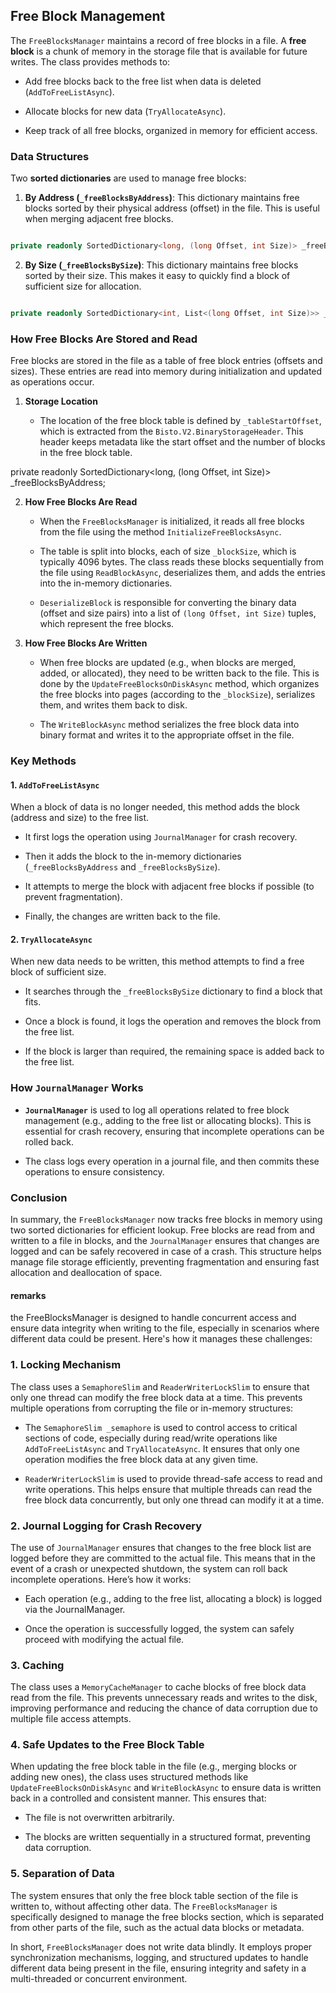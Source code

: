 ## **Free Block Management**

The `FreeBlocksManager` maintains a record of free blocks in a file. A **free block** is a chunk of memory in the storage file that is available for future writes. The class provides methods to:

- Add free blocks back to the free list when data is deleted (`AddToFreeListAsync`).

- Allocate blocks for new data (`TryAllocateAsync`).

- Keep track of all free blocks, organized in memory for efficient access.



### **Data Structures**

Two **sorted dictionaries** are used to manage free blocks:

1. **By Address (`_freeBlocksByAddress`)**: This dictionary maintains free blocks sorted by their physical address (offset) in the file. This is useful when merging adjacent free blocks.



```csharp

private readonly SortedDictionary<long, (long Offset, int Size)> _freeBlocksByAddress;

```



2. **By Size (`_freeBlocksBySize`)**: This dictionary maintains free blocks sorted by their size. This makes it easy to quickly find a block of sufficient size for allocation.



```csharp

private readonly SortedDictionary<int, List<(long Offset, int Size)>> _freeBlocksBySize;

```

### **How Free Blocks Are Stored and Read**



Free blocks are stored in the file as a table of free block entries (offsets and sizes). These entries are read into memory during initialization and updated as operations occur.



1. **Storage Location**

   - The location of the free block table is defined by `_tableStartOffset`, which is extracted from the `Bisto.V2.BinaryStorageHeader`. This header keeps metadata like the start offset and the number of blocks in the free block table.



private readonly SortedDictionary<long, (long Offset, int Size)> _freeBlocksByAddress;



2. **How Free Blocks Are Read**

   - When the `FreeBlocksManager` is initialized, it reads all free blocks from the file using the method `InitializeFreeBlocksAsync`.

   - The table is split into blocks, each of size `_blockSize`, which is typically 4096 bytes. The class reads these blocks sequentially from the file using `ReadBlockAsync`, deserializes them, and adds the entries into the in-memory dictionaries.



   - `DeserializeBlock` is responsible for converting the binary data (offset and size pairs) into a list of `(long Offset, int Size)` tuples, which represent the free blocks.



3. **How Free Blocks Are Written**

   - When free blocks are updated (e.g., when blocks are merged, added, or allocated), they need to be written back to the file. This is done by the `UpdateFreeBlocksOnDiskAsync` method, which organizes the free blocks into pages (according to the `_blockSize`), serializes them, and writes them back to disk.



   - The `WriteBlockAsync` method serializes the free block data into binary format and writes it to the appropriate offset in the file.



### **Key Methods**



#### 1. **`AddToFreeListAsync`**

When a block of data is no longer needed, this method adds the block (address and size) to the free list.

- It first logs the operation using `JournalManager` for crash recovery.

- Then it adds the block to the in-memory dictionaries (`_freeBlocksByAddress` and `_freeBlocksBySize`).

- It attempts to merge the block with adjacent free blocks if possible (to prevent fragmentation).

- Finally, the changes are written back to the file.



#### 2. **`TryAllocateAsync`**

When new data needs to be written, this method attempts to find a free block of sufficient size.

- It searches through the `_freeBlocksBySize` dictionary to find a block that fits.

- Once a block is found, it logs the operation and removes the block from the free list.

- If the block is larger than required, the remaining space is added back to the free list.



### **How `JournalManager` Works**

- **`JournalManager`** is used to log all operations related to free block management (e.g., adding to the free list or allocating blocks). This is essential for crash recovery, ensuring that incomplete operations can be rolled back.

- The class logs every operation in a journal file, and then commits these operations to ensure consistency.



### **Conclusion**

In summary, the `FreeBlocksManager` now tracks free blocks in memory using two sorted dictionaries for efficient lookup. Free blocks are read from and written to a file in blocks, and the `JournalManager` ensures that changes are logged and can be safely recovered in case of a crash. This structure helps manage file storage efficiently, preventing fragmentation and ensuring fast allocation and deallocation of space.



#### remarks

the FreeBlocksManager is designed to handle concurrent access and ensure data integrity when writing to the file, especially in scenarios where different data could be present. Here's how it manages these challenges:



### 1. **Locking Mechanism**



The class uses a `SemaphoreSlim` and `ReaderWriterLockSlim` to ensure that only one thread can modify the free block data at a time. This prevents multiple operations from corrupting the file or in-memory structures:



- The `SemaphoreSlim _semaphore` is used to control access to critical sections of code, especially during read/write operations like `AddToFreeListAsync` and `TryAllocateAsync`. It ensures that only one operation modifies the free block data at any given time.



- `ReaderWriterLockSlim` is used to provide thread-safe access to read and write operations. This helps ensure that multiple threads can read the free block data concurrently, but only one thread can modify it at a time.





### 2. **Journal Logging for Crash Recovery**



The use of `JournalManager` ensures that changes to the free block list are logged before they are committed to the actual file. This means that in the event of a crash or unexpected shutdown, the system can roll back incomplete operations. Here’s how it works:



- Each operation (e.g., adding to the free list, allocating a block) is logged via the JournalManager.

- Once the operation is successfully logged, the system can safely proceed with modifying the actual file.



### 3. **Caching**



The class uses a `MemoryCacheManager` to cache blocks of free block data read from the file. This prevents unnecessary reads and writes to the disk, improving performance and reducing the chance of data corruption due to multiple file access attempts.



### 4. **Safe Updates to the Free Block Table**



When updating the free block table in the file (e.g., merging blocks or adding new ones), the class uses structured methods like `UpdateFreeBlocksOnDiskAsync` and `WriteBlockAsync` to ensure data is written back in a controlled and consistent manner. This ensures that:



- The file is not overwritten arbitrarily.

- The blocks are written sequentially in a structured format, preventing data corruption.



### 5. **Separation of Data**



The system ensures that only the free block table section of the file is written to, without affecting other data. The `FreeBlocksManager` is specifically designed to manage the free blocks section, which is separated from other parts of the file, such as the actual data blocks or metadata.



In short, `FreeBlocksManager` does not write data blindly. It employs proper synchronization mechanisms, logging, and structured updates to handle different data being present in the file, ensuring integrity and safety in a multi-threaded or concurrent environment.

